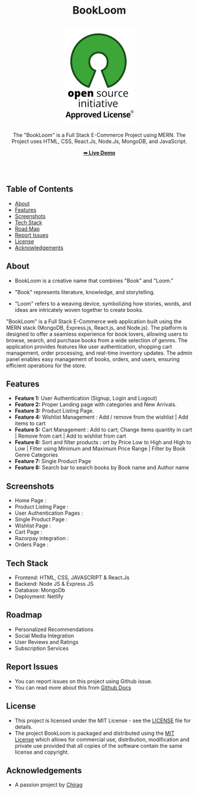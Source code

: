<h1 align="center">BookLoom</h1>

<div align="center">

<h2 align="center">
  <a href="LICENSE">
    <img src="https://github.com/SorcererChiragsingh/Project-Bookshelf-Emporium/blob/main/build/static/media/MIT%20License.png" alt="MIT License" />
  </a>
</h2>

<p>The "BookLoom" is a Full Stack E-Commerce Project using MERN. The Project uses HTML, CSS, React.Js, Node.Js, MongoDB, and JavaScript.</p>

<a href="" target="_blank"><strong>➥ Live Demo</strong></a>

</div> <br/><br/>

## Table of Contents

- [About](#about)
- [Features](#features)
- [Screenshots](#screenshots)
- [Tech Stack](#tech-stack)
- [Road Map](#roadmap)
- [Report Issues](#report-issues)
- [License](#license)
- [Acknowledgements](#acknowledgements)

## About

- BookLoom is a creative name that combines "Book" and "Loom."

- "Book" represents literature, knowledge, and storytelling.
- "Loom" refers to a weaving device, symbolizing how stories, words, and ideas are intricately woven together to create books.

"BookLoom" is a Full Stack E-Commerce web application built using the MERN stack (MongoDB, Express.js, React.js, and Node.js). The platform is designed to offer a seamless experience for book lovers, allowing users to browse, search, and purchase books from a wide selection of genres. The application provides features like user authentication, shopping cart management, order processing, and real-time inventory updates. The admin panel enables easy management of books, orders, and users, ensuring efficient operations for the store.

## Features

- **Feature 1:** User Authentication (Signup, Login and Logout)
- **Feature 2:** Proper Landing page with categories and New Arrivals.
- **Feature 3:** Product Listing Page.
- **Feature 4:** Wishlist Management : Add / remove from the wishlist | Add items to cart
- **Feature 5:** Cart Management : Add to cart; Change items quantity in cart | Remove from cart | Add to wishlist from cart
- **Feature 6:** Sort and filter products : ort by Price Low to High and High to Low | Filter using Minimum and Maximum Price Range | Filter by Book Genre Categories
- **Feature 7:** Single Product Page
- **Feature 8:** Search bar to search books by Book name and Author name

## Screenshots
- Home Page : 
- Product Listing Page :
- User Authentication Pages :
- Single Product Page :
- Wishlist Page :
- Cart Page :
- Razorpay integration :
- Orders Page :


## Tech Stack

- Frontend: HTML, CSS, JAVASCRIPT & React.Js
- Backend:  Node JS & Express JS
- Database: MongoDb
- Deployment: Netlify


## Roadmap

 - Personalized Recommendations
 - Social Media Integration
 - User Reviews and Ratings
 - Subscription Services


## Report Issues
- You can report issues on this project using Github issue.
- You can read more about this from [Github Docs](https://docs.github.com/en/issues/tracking-your-work-with-issues/creating-an-issue)

## License

- This project is licensed under the MIT License - see the [LICENSE](https://github.com/SorcererChiragsingh/Project-Bean-Brew-Coffee-?tab=MIT-1-ov-file) file for details.
- The project BookLoom is packaged and distributed using the [MIT License](https://choosealicense.com/licenses/mit/) which allows for commercial use, distribution, modification and private use provided that all copies of the software contain the same license and copyright.

## Acknowledgements

- A passion project by [Chirag](www.linkedin.com/in/chirag-singh-148993279)
